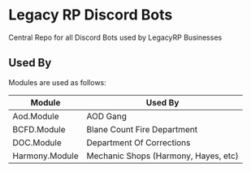 
# Legacy RP Discord Bots

Central Repo for all Discord Bots used by LegacyRP Businesses




## Used By

Modules are used as follows:

| Module         | Used By                              |
| -------------- | ------------------------------------ |
| Aod.Module     | AOD Gang                             |
| BCFD.Module    | Blane Count Fire Department          |
| DOC.Module     | Department Of Corrections            |
| Harmony.Module | Mechanic Shops (Harmony, Hayes, etc) |

